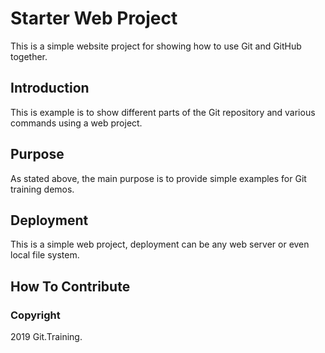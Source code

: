 # Starter Web Project

This is a simple website project for showing how to use Git and GitHub together.

## Introduction

This is example is to show different parts of the Git repository and various commands using a web project.

## Purpose

As stated above, the main purpose is to provide simple examples for Git training demos.

## Deployment

This is a simple web project, deployment can be any web server or even local file system.

## How To Contribute


### Copyright

2019 Git.Training.